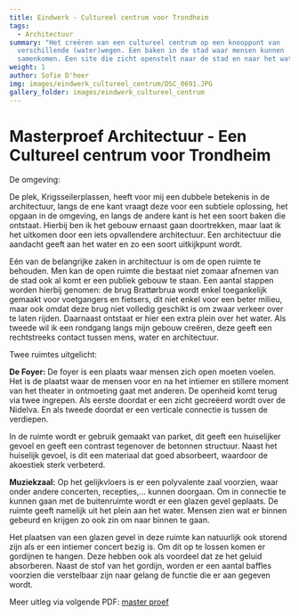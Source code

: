 ```yaml
---
title: Eindwerk - Cultureel centrum voor Trondheim
tags:
  - Architectuur
summary: "Het creëren van een cultureel centrum op een knooppunt van
  verschillende (water)wegen. Een baken in de stad waar mensen kunnen
  samenkomen. Een site die zicht openstelt naar de stad en naar het water. "
weight: 1
author: Sofie D'heer
img: images/eindwerk_cultureel_centrum/DSC_0691.JPG
gallery_folder: images/eindwerk_cultureel_centrum
---
```

# Masterproef Architectuur - Een Cultureel centrum voor Trondheim

De omgeving: 

De plek, Krigsseilerplassen, heeft voor mij een dubbele betekenis in de architectuur, langs de ene kant vraagt deze voor een subtiele oplossing, het opgaan in de omgeving, en langs de andere kant is het een soort baken die ontstaat. Hierbij ben ik het gebouw ernaast gaan doortrekken, maar laat ik het uitkomen door een iets opvallendere architectuur. Een architectuur die aandacht geeft aan het water en zo een soort uitkijkpunt wordt.

Eén van de belangrijke zaken in architectuur is om de open ruimte te behouden. Men kan de open ruimte die bestaat niet zomaar afnemen van de stad ook al komt er een publiek gebouw te staan. Een aantal stappen worden
hierbij genomen: de brug Brattørbrua wordt enkel toegankelijk gemaakt voor voetgangers en fietsers, dit niet enkel voor een beter milieu, maar ook omdat deze brug niet volledig geschikt is om zwaar verkeer over te laten
rijden. Daarnaast ontstaat er hier een extra plein over het water. Als tweede wil ik een rondgang langs mijn gebouw creëren, deze geeft een rechtstreeks contact tussen mens, water en architectuur.

Twee ruimtes uitgelicht:

**De Foyer:** De foyer is een plaats waar mensen zich open moeten voelen. Het is de plaatst waar de mensen voor en na het intiemer en stillere moment van het theater in ontmoeting gaat met anderen. De openheid komt terug via twee ingrepen. Als eerste doordat er een zicht gecreëerd wordt over de Nidelva. En als tweede doordat er een verticale connectie is tussen de verdiepen. 

In de ruimte wordt er gebruik gemaakt van parket, dit geeft een huiselijker gevoel en geeft een contrast tegenover de betonnen structuur. Naast het huiselijk gevoel, is dit een materiaal dat goed absorbeert, waardoor de akoestiek sterk verbeterd.

**Muziekzaal:** Op het gelijkvloers is er een polyvalente zaal voorzien, waar onder andere concerten, recepties,... kunnen doorgaan. Om in connectie te kunnen gaan met de buitenruimte wordt er een glazen gevel geplaats. De ruimte geeft namelijk uit het plein aan het water. Mensen zien wat er binnen gebeurd en krijgen zo ook zin om naar binnen te gaan.

Het plaatsen van een glazen gevel in deze ruimte kan natuurlijk ook storend zijn als er een intiemer concert bezig is. Om dit op te lossen komen er gordijnen te hangen. Deze hebben ook als voordeel dat ze het geluid absorberen. Naast de stof van het gordijn, worden er een aantal baffles voorzien die verstelbaar zijn naar gelang de functie die er aan gegeven wordt.

Meer uitleg via volgende PDF: [master proef](/files/Masterproef_Trondheim_SofieDheer.pdf)